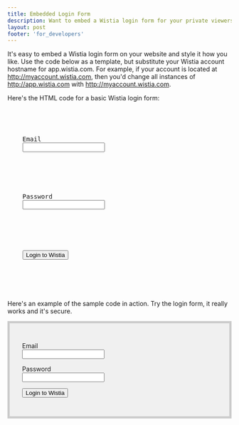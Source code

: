 ```yaml
---
title: Embedded Login Form
description: Want to embed a Wistia login form for your private viewers? Here's how!
layout: post
footer: 'for_developers'
---
```


It's easy to embed a Wistia login form on your website and style it how you like. Use the code below as a template, but substitute your Wistia account hostname for app.wistia.com. For example, if your account is located at http://myaccount.wistia.com, then you'd change all instances of http://app.wistia.com with http://myaccount.wistia.com.


Here's the HTML code for a basic Wistia login form:

<div class="code"><pre>
<form action="https://app.wistia.com/sessions" method="post"> 
  <p> 
    <label for='session_login'>Email</label> 
    <input id="session_login" name="session[login]" type="text" /> 
  </p> 
  <p> 
    <label for='session_password'>Password</label> 
    <input id="session_password" name="session[password]" type="password" />
  </p> 
  <p> 
    <button type='submit'>Login to Wistia</button> 
  </p>
</form>
</pre></div>


Here's an example of the sample code in action. Try the login form, it really works and it's secure.

<div style="padding:2em;background:#f0f0f0;border:5px solid #ccc;">
<form action="https://app.wistia.com/sessions" method="post"> 
    <p> 
    <label for='session_login'>Email</label> 
    <br/>
    <input id="session_login" name="session[login]" type="text" /> 
    </p> 
    <p> 
    <label for='session_password'>Password</label> 
    <br/>
    <input id="session_password" name="session[password]" type="password" />
    </p> 
    <p> 
    <button type='submit'>Login to Wistia</button> 
    </p>
</form>
</div>
